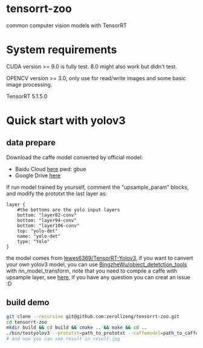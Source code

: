 # tensorrt-zoo
common computer vision models with TensorRT

# System requirements
CUDA version >= 9.0 is fully test. 8.0 might also work but didn't test.

OPENCV version >= 3.0, only use for read/write images and some basic image processing.

TensorRT 5.1.5.0

# Quick start with yolov3
## data prepare

Download the caffe model converted by official model:

+ Baidu Cloud [here](https://pan.baidu.com/s/1VBqEmUPN33XrAol3ScrVQA) pwd: gbue
+ Google Drive [here](https://drive.google.com/open?id=18OxNcRrDrCUmoAMgngJlhEglQ1Hqk_NJ)


If run model trained by yourself, comment the "upsample_param" blocks, and modify the prototxt the last layer as:
```
layer {
    #the bottoms are the yolo input layers
    bottom: "layer82-conv"
    bottom: "layer94-conv"
    bottom: "layer106-conv"
    top: "yolo-det"
    name: "yolo-det"
    type: "Yolo"
}
```
the model comes from [lewes6369/TensorRT-Yolov3](https://github.com/lewes6369/TensorRT-Yolov3), if you want to canvert your own yolov3 model, you can use [BingzheWu/object_detetction_tools](https://github.com/BingzheWu/object_detetction_tools) with nn_model_transform, note that you need to compile a caffe with upsample layer, see [here](https://github.com/BVLC/caffe/pull/6384), if you have any question you can creat an issue :D

## build demo

```bash
git clone --recursive git@github.com:zerollzeng/tensorrt-zoo.git
cd tensorrt-zoo
mkdir build && cd build && cmake .. && make && cd ..
./bin/testyolov3 --prototxt=path_to_prototxt --caffemodel=path_to_caffemodel --save_engine=save_engine_name --input=test.jpg
# and now you can see result in result.jpg
```


